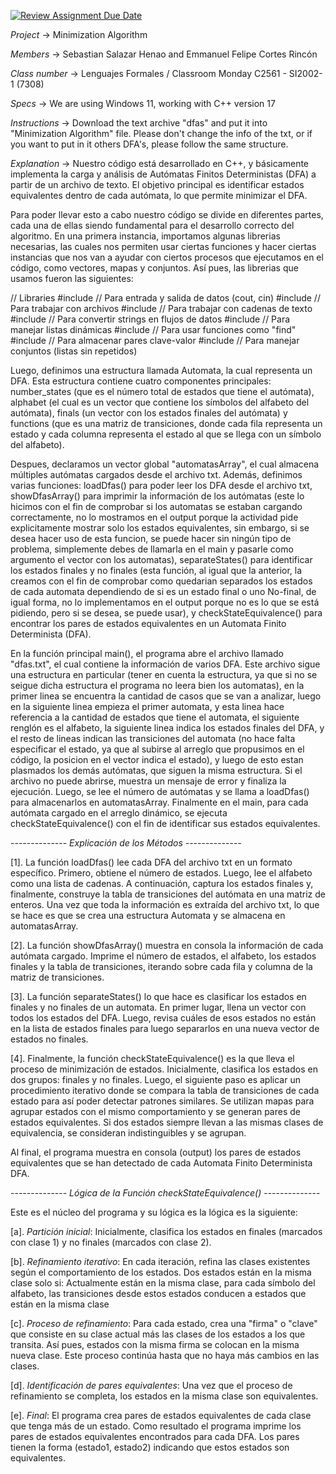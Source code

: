 [![Review Assignment Due Date](https://classroom.github.com/assets/deadline-readme-button-22041afd0340ce965d47ae6ef1cefeee28c7c493a6346c4f15d667ab976d596c.svg)](https://classroom.github.com/a/Uzapeobl)

*Project* -> Minimization Algorithm

*Members* -> Sebastian Salazar Henao and Emmanuel Felipe Cortes Rincón

*Class number* -> Lenguajes Formales / Classroom Monday C2561 - SI2002-1 (7308)

*Specs* -> We are using Windows 11, working with C++ version 17

*Instructions* -> Download the text archive "dfas" and put it into "Minimization Algorithm" file. Please don't change the info of the txt, or if you want to put in it others DFA's, please follow the same structure.

*Explanation* -> Nuestro código está desarrollado en C++, y básicamente implementa la carga y análisis de Autómatas Finitos Deterministas (DFA) a partir de un archivo de texto. El objetivo principal es identificar estados equivalentes dentro de cada autómata, lo que permite minimizar el DFA. 

Para poder llevar esto a cabo nuestro código se divide en diferentes partes, cada una de ellas siendo fundamental para el desarrollo correcto del algoritmo. En una primera instancia, importamos algunas librerias necesarias, las cuales nos permiten usar ciertas funciones y hacer ciertas instancias que nos van a ayudar con ciertos procesos que ejecutamos en el código, como vectores, mapas y conjuntos. Así pues, las librerias que usamos fueron las siguientes:

// Libraries
#include <iostream> // Para entrada y salida de datos (cout, cin)
#include <fstream> // Para trabajar con archivos
#include <string> // Para trabajar con cadenas de texto
#include <sstream> // Para convertir strings en flujos de datos
#include <vector> // Para manejar listas dinámicas
#include <algorithm> // Para usar funciones como "find"
#include <map> // Para almacenar pares clave-valor
#include <set> // Para manejar conjuntos (listas sin repetidos)

Luego, definimos una estructura llamada Automata, la cual representa un DFA. Esta estructura contiene cuatro componentes principales: number_states (que es el número total de estados que tiene el autómata), alphabet (el cual es un vector que contiene los símbolos del alfabeto del autómata), finals (un vector con los estados finales del autómata) y functions (que es una matriz de transiciones, donde cada fila representa un estado y cada columna representa el estado al que se llega con un símbolo del alfabeto).

Despues, declaramos un vector global "automatasArray", el cual almacena múltiples autómatas cargados desde el archivo txt. Además, definimos varias funciones: loadDfas() para poder leer los DFA desde el archivo txt, showDfasArray() para imprimir la información de los autómatas (este lo hicimos con el fin de comprobar si los automatas se estaban cargando correctamente, no lo mostramos en el output porque la actividad pide explicitamente mostrar solo los estados equivalentes, sin embargo, si se desea hacer uso de esta funcion, se puede hacer sin ningún tipo de problema, simplemente debes de llamarla en el main y pasarle como argumento el vector con los automatas), separateStates() para identificar los estados finales y no finales (esta función, al igual que la anterior, la creamos con el fin de comprobar como quedarian separados los estados de cada automata dependiendo de si es un estado final o uno No-final, de igual forma, no lo implementamos en el output porque no es lo que se está pidiendo, pero si se desea, se puede usar), y checkStateEquivalence() para encontrar los pares de estados equivalentes en un Automata Finito Determinista (DFA).

En la función principal main(), el programa abre el archivo llamado "dfas.txt", el cual contiene la información de varios DFA. Este archivo sigue una estructura en particular (tener en cuenta la estructura, ya que si no se seigue dicha estructura el programa no leera bien los automatas), en la primer linea se encuentra la cantidad de casos que se van a analizar, luego en la siguiente linea empieza el primer automata, y esta linea hace referencia a la cantidad de estados que tiene el automata, el siguiente renglón es el alfabeto, la siguiente linea indica los estados finales del DFA, y el resto de lineas indican las transiciones del automata (no hace falta especificar el estado, ya que al subirse al arreglo que propusimos en el código, la posicion en el vector indica el estado), y luego de esto estan plasmados los demás autómatas, que siguen la misma estructura. Si el archivo no puede abrirse, muestra un mensaje de error y finaliza la ejecución. Luego, se lee el número de autómatas y se llama a loadDfas() para almacenarlos en automatasArray. Finalmente en el main, para cada autómata cargado en el arreglo dinámico, se ejecuta checkStateEquivalence() con el fin de identificar sus estados equivalentes.

-------------- *Explicación de los Métodos* --------------

[1]. La función loadDfas() lee cada DFA del archivo txt en un formato específico. Primero, obtiene el número de estados. Luego, lee el alfabeto como una lista de cadenas. A continuación, captura los estados finales y, finalmente, construye la tabla de transiciones del autómata en una matriz de enteros. Una vez que toda la información es extraída del archivo txt, lo que se hace es que se crea una estructura Automata y se almacena en automatasArray.

[2]. La función showDfasArray() muestra en consola la información de cada autómata cargado. Imprime el número de estados, el alfabeto, los estados finales y la tabla de transiciones, iterando sobre cada fila y columna de la matriz de transiciones.

[3]. La función separateStates() lo que hace es clasificar los estados en finales y no finales de un automata. En primer lugar, llena un vector con todos los estados del DFA. Luego, revisa cuáles de esos estados no están en la lista de estados finales para luego separarlos en una nueva vector de estados no finales.

[4]. Finalmente, la función checkStateEquivalence() es la que lleva el proceso de minimización de estados. Inicialmente, clasifica los estados en dos grupos: finales y no finales. Luego, el siguiente paso es aplicar un procedimiento iterativo donde se compara la tabla de transiciones de cada estado para así poder detectar patrones similares. Se utilizan mapas para agrupar estados con el mismo comportamiento y se generan pares de estados equivalentes. Si dos estados siempre llevan a las mismas clases de equivalencia, se consideran indistinguibles y se agrupan.

Al final, el programa muestra en consola (output) los pares de estados equivalentes que se han detectado de cada Automata Finito Determinista DFA.

-------------- *Lógica de la Función checkStateEquivalence()* --------------

Este es el núcleo del programa y su lógica es la lógica es la siguiente:

[a]. *Partición inicial*: Inicialmente, clasifica los estados en finales (marcados con clase 1) y no finales (marcados con clase 2).

[b]. *Refinamiento iterativo*: En cada iteración, refina las clases existentes según el comportamiento de los estados. Dos estados están en la misma clase solo si: Actualmente están en la misma clase, para cada símbolo del alfabeto, las transiciones desde estos estados conducen a estados que están en la misma clase

[c]. *Proceso de refinamiento*: Para cada estado, crea una "firma" o "clave" que consiste en su clase actual más las clases de los estados a los que transita. Así pues, estados con la misma firma se colocan en la misma nueva clase. Este proceso continúa hasta que no haya más cambios en las clases.

[d]. *Identificación de pares equivalentes*: Una vez que el proceso de refinamiento se completa, los estados en la misma clase son equivalentes.

[e]. *Final*: El programa crea pares de estados equivalentes de cada clase que tenga más de un estado. Como resultado el programa imprime los pares de estados equivalentes encontrados para cada DFA. Los pares tienen la forma (estado1, estado2) indicando que estos estados son equivalentes.